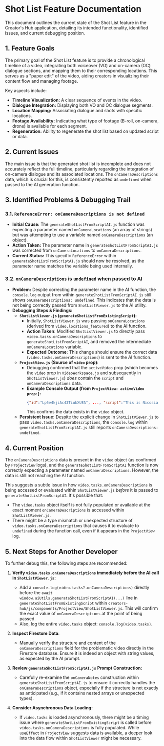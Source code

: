 # Shot List Feature Documentation

This document outlines the current state of the Shot List feature in the Creator's Hub application, detailing its intended functionality, identified issues, and current debugging position.

## 1. Feature Goals

The primary goal of the Shot List feature is to provide a chronological timeline of a video, integrating both voiceover (VO) and on-camera (OC) dialogue sections, and mapping them to their corresponding locations. This serves as a "paper edit" of the video, aiding creators in visualizing their content flow and managing footage.

Key aspects include:
*   **Timeline Visualization:** A clear sequence of events in the video.
*   **Dialogue Integration:** Displaying both VO and OC dialogue segments.
*   **Location Mapping:** Associating dialogue and shots with specific locations.
*   **Footage Availability:** Indicating what type of footage (B-roll, on-camera, drone) is available for each segment.
*   **Regeneration:** Ability to regenerate the shot list based on updated script or data.

## 2. Current Issues

The main issue is that the generated shot list is incomplete and does not accurately reflect the full timeline, particularly regarding the integration of on-camera dialogue and its associated locations. The `onCameraDescriptions` data, which is crucial for this, is consistently reported as `undefined` when passed to the AI generation function.

## 3. Identified Problems & Debugging Trail

### 3.1. `ReferenceError: onCameraDescriptions is not defined`

*   **Initial Cause:** The `generateShotListFromScriptAI.js` function was expecting a parameter named `onCameraLocations` (an array of strings) but was attempting to use a variable named `onCameraDescriptions` (an object).
*   **Action Taken:** The parameter name in `generateShotListFromScriptAI.js` was corrected from `onCameraLocations` to `onCameraDescriptions`.
*   **Current Status:** This specific `ReferenceError` within `generateShotListFromScriptAI.js` should now be resolved, as the parameter name matches the variable being used internally.

### 3.2. `onCameraDescriptions` is `undefined` when passed to AI

*   **Problem:** Despite correcting the parameter name in the AI function, the `console.log` output from within `generateShotListFromScriptAI.js` still shows `onCameraDescriptions: undefined`. This indicates that the data is not being correctly passed from `ShotListViewer.js` to the AI utility.
*   **Debugging Steps & Findings:**
    *   **`ShotListViewer.js` (`generateShotListFromExistingScript`):**
        *   Initially, `ShotListViewer.js` was passing `onCameraLocations` (derived from `video.locations_featured`) to the AI function.
        *   **Action Taken:** Modified `ShotListViewer.js` to directly pass `video.tasks.onCameraDescriptions` to `generateShotListFromScriptAI`, and removed the intermediate `onCameraLocations` variable.
        *   **Expected Outcome:** This change should ensure the correct data (`video.tasks.onCameraDescriptions`) is sent to the AI function.
    *   **`ProjectView.js` (Source of `video` prop):**
        *   Debugging confirmed that the `activeVideo` prop (which becomes the `video` prop in `VideoWorkspace.js` and subsequently in `ShotListViewer.js`) *does* contain the `script` and `onCameraDescriptions` data.
        *   **Example Console Output (from `ProjectView: activeVideo prop:`):**
            ```json
            {"id":"Lp6e4kjiAc43TiubXUEA", ..., "script":"This is Nicosia...", "onCameraDescriptions":{"D'Avila Moat":["On the ground, you've got these little markers..."], ...}, ...}
            ```
            This confirms the data exists in the `video` object.
    *   **Persistent Issue:** Despite the explicit change in `ShotListViewer.js` to pass `video.tasks.onCameraDescriptions`, the `console.log` within `generateShotListFromScriptAI.js` still reports `onCameraDescriptions: undefined`.

## 4. Current Position

The `onCameraDescriptions` data is present in the `video` object (as confirmed by `ProjectView` logs), and the `generateShotListFromScriptAI` function is now correctly expecting a parameter named `onCameraDescriptions`. However, the data is still not reaching the AI function.

This suggests a subtle issue in how `video.tasks.onCameraDescriptions` is being accessed or evaluated within `ShotListViewer.js` *before* it is passed to `generateShotListFromScriptAI`. It's possible that:
*   The `video.tasks` object itself is not fully populated or available at the exact moment `onCameraDescriptions` is accessed within `ShotListViewer.js`.
*   There might be a type mismatch or unexpected structure of `video.tasks.onCameraDescriptions` that causes it to evaluate to `undefined` during the function call, even if it appears in the `ProjectView` log.

## 5. Next Steps for Another Developer

To further debug this, the following steps are recommended:

1.  **Verify `video.tasks.onCameraDescriptions` immediately before the AI call in `ShotListViewer.js`:**
    *   Add a `console.log(video.tasks?.onCameraDescriptions)` directly before the `await window.aiUtils.generateShotListFromScriptAI(...)` line in `generateShotListFromExistingScript` within `creators-hub/js/components/ProjectView/ShotListViewer.js`. This will confirm the exact value of `onCameraDescriptions` at the point of being passed.
    *   Also, log the entire `video.tasks` object: `console.log(video.tasks)`.

2.  **Inspect Firestore Data:**
    *   Manually verify the structure and content of the `onCameraDescriptions` field for the problematic video directly in the Firestore database. Ensure it is indeed an object with string values, as expected by the AI prompt.

3.  **Review `generateShotListFromScriptAI.js` Prompt Construction:**
    *   Carefully re-examine the `onCameraNotes` construction within `generateShotListFromScriptAI.js` to ensure it correctly handles the `onCameraDescriptions` object, especially if the structure is not exactly as anticipated (e.g., if it contains nested arrays or unexpected types).

4.  **Consider Asynchronous Data Loading:**
    *   If `video.tasks` is loaded asynchronously, there might be a timing issue where `generateShotListFromExistingScript` is called before `video.tasks.onCameraDescriptions` is fully populated. While `useEffect` in `ProjectView` suggests data is available, a deeper look into the data flow within `ShotListViewer` might be necessary.
